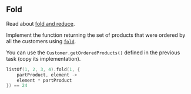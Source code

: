## Fold

Read about [fold and reduce](https://kotlinlang.org/docs/reference/collection-aggregate.html#fold-and-reduce).

Implement the function returning the set of products that were ordered by all the customers using
[`fold`](https://kotlinlang.org/api/latest/jvm/stdlib/kotlin.collections/kotlin.-iterable/fold.html).

You can use the `Customer.getOrderedProducts()` defined in the previous task
(copy its implementation).

```kotlin
listOf(1, 2, 3, 4).fold(1, {
    partProduct, element ->
    element * partProduct
}) == 24
```
